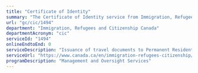 ```yaml
---
title: "Certificate of Identity"
summary: "The Certificate of Identity service from Immigration, Refugees and Citizenship Canada is not available end-to-end online, according to the GC Service Inventory."
url: "gc/cic/1494"
department: "Immigration, Refugees and Citizenship Canada"
departmentAcronym: "cic"
serviceId: "1494"
onlineEndtoEnd: 0
serviceDescription: "Issuance of travel documents to Permanent Residents in Canada who are stateless or otherwise unable to obtain a passport from their country of origin."
serviceUrl: "https://www.canada.ca/en/immigration-refugees-citizenship/services/canadian-passports/travel-documents-non-canadians/apply.html"
programDescription: "Management and Oversight Services"
---
```

